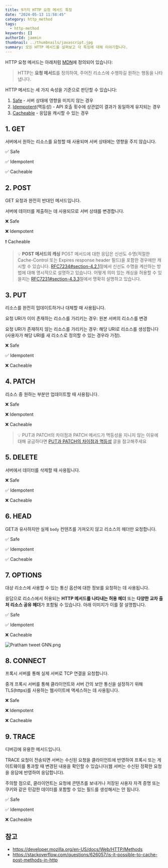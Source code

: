 ```yaml
---
title: 9가지 HTTP 요청 메서드 특징
date: "2024-05-13 11:58:45"
category: http_method
tags:
  - http-method
keywords: []
authorId: jaemin
thumbnail: ../thumbnails/javascript.jpg
summary: 모든 HTTP 메서드를 살펴보고 각 특징에 대해 이야기합니다.
---
```


HTTP 요청 메서드는 아래처럼 [MDN](https://developer.mozilla.org/ko/docs/Web/HTTP/Methods)에 정의되어 있습니다:

> HTTP는 **요청 메서드**를 정의하여, 주어진 리소스에 수행하길 원하는 행동을 나타냅니다.

HTTP 메서드는 세 가지 속성을 기준으로 판단할 수 있습니다:

1. [Safe](https://developer.mozilla.org/en-US/docs/Glossary/Safe) - 서버 상태에 영향을 미치지 않는 경우
2. [Idempotent](https://developer.mozilla.org/en-US/docs/Glossary/Idempotent)(멱등성) - API 호출 횟수에 상관없이 결과가 동일하게 유지되는 경우
3. [Cacheable](https://developer.mozilla.org/en-US/docs/Glossary/Cacheable) - 응답을 캐시할 수 있는 경우

## 1. GET

서버에서 원하는 리소스를 요청할 때 사용되며 서버 상태에는 영향을 주지 않습니다.

✅ Safe

✅ Idempotent

✅ Cacheable

## 2. POST

GET 요청과 완전히 반대인 메서드입니다.

서버에 데이터를 제출하는 데 사용되므로 서버 상태를 변경합니다.

❌ Safe

❌ Idempotent

❗ Cacheable

> 💡 **POST 메서드의 캐싱** POST 메서드에 대한 응답은 신선도 수명(적절한 Cache-Control 또는 Expires response header 필드)을 포함한 경우에만 캐시할 수 있습니다. [RFC7234#section-4.2.1](https://www.rfc-editor.org/rfc/rfc7234#section-4.2.1)절에서 신선도 수명을 계산하는 방법에 대해 명시적으로 설명하고 있습니다. 어떻게 의미 있는 캐싱을 허용할 수 있을지는 [RFC7231#section-4.3.3](https://www.rfc-editor.org/rfc/rfc7231#section-4.3.3)절에서 명확히 설명하고 있습니다.

## 3. PUT

리소스를 완전히 업데이트하거나 대체할 때 사용됩니다.

요청 URI가 이미 존재하는 리소스를 가리키는 경우: 원본 서버의 리소스를 변경

요청 URI가 존재하지 않는 리소스를 가리키는 경우: 해당 URI로 리소스를 생성합니다(사용자가 해당 URI를 새 리소스로 정의할 수 있는 경우라 가정).

❌ Safe

✅ Idempotent

❌ Cacheable

## 4. PATCH

리소스 중 원하는 부분만 업데이트할 때 사용됩니다.

❌ Safe

❌ Idempotent

❌ Cacheable

> 💡 PUT과 PATCH의 차이점과 PATCH 메서드가 멱등성을 지니지 않는 이유에 대해 궁금하다면 [PUT과 PATCH의 차이점과 멱등성](https://lazy-dev.netlify.app/http_method/difference-between-put-patch) 글을 참고해주세요

## 5. DELETE

서버에서 데이터를 삭제할 때 사용됩니다.

❌ Safe

✅ Idempotent

❌ Cacheable

## 6. HEAD

GET과 유사하지만 실제 `body` 컨텐츠를 가져오지 않고 리소스의 헤더만 요청합니다.

✅ Safe

✅ Idempotent

✅ Cacheable

## 7. OPTIONS

대상 리소스에 사용할 수 있는 통신 옵션에 대한 정보를 요청하는 데 사용됩니다.

응답으로 리소스에서 허용되는 **HTTP 메서드를 나타내는 허용 헤더** 또는 **다양한 교차 출처 리소스 공유 헤더**가 포함될 수 있습니다. 아래 이미지가 이를 잘 설명합니다.

✅ Safe

✅ Idempotent

❌ Cacheable

![Pratham tweet GNN.png](https://prod-files-secure.s3.us-west-2.amazonaws.com/fc182af6-2b57-49aa-a013-44ebaad85ba9/346d2653-9475-4b9c-ba27-109b52b582e0/Pratham_tweet_GNN.png)

## 8. CONNECT

프록시 서버를 통해 실제 서버로 TCP 연결을 요청합니다.

중개 프록시 서버를 통해 클라이언트와 서버 간의 보안 통신을 설정하기 위해 TLS(https)를 사용하는 웹사이트에 액세스하는 데 사용됩니다.

❌ Safe

❌ Idempotent

❌ Cacheable

## 9. TRACE

디버깅에 유용한 메서드입니다.

TRACE 요청이 전송되면 서버는 수신된 요청을 클라이언트에 반영하여 프록시 또는 게이트웨이를 통과할 때 변경된 내용을 확인할 수 있습니다(웹 서버는 수신된 정확한 요청을 응답에 반영하여 응답합니다).

주의할 점으로, 클라이언트는 요청에 콘텐츠를 보내거나 저장된 사용자 자격 증명 또는 쿠키와 같은 민감한 데이터를 포함할 수 있는 필드를 생성해서는 안 됩니다.

✅ Safe

✅ Idempotent

❌ Cacheable

## 참고

- https://developer.mozilla.org/en-US/docs/Web/HTTP/Methods
- https://stackoverflow.com/questions/626057/is-it-possible-to-cache-post-methods-in-http
